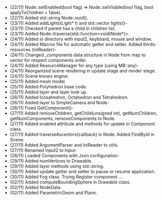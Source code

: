 - (22/11) Node::setEnabled(bool flag) => Node::setVisible(bool flag, bool applyToChildren = false).
- (22/11) Added std::string Node::uuid().
- (23/11) Added addLights(Light* l) and std::vector<Light> lights()-
- (23/11) Checked if parent has a child in children list.
- (23/11) Added Node::traverse(std::function<void(Node*)>.
- (24/11) Added io directory with input2, keyboard, mouse and window.
- (24/11) Added Macros file for automatic getter and setter. Added thirds-resources (iniReader)-
- (24/11) Changed _components data structure in Node from map to vector for respect components order.
- (24/11) Added ResourceManager for any type (using MB::any)-
- (24/11) Reorganized scene rendering in update stage and render stage.
- (24/11) Scene knows engine.
- (25/11) Added mesh model.
- (25/11) Added Polyhedron base code.
- (25/11) Added layer and layer look up.
- (26/11) Added Icosahedron, Octahedron and Tetrahedron.
- (26/11) Added layer to SimpleCamera and Node-
- (26/11) Fixed GetComponent<K>()-
- (27/11) Added removeChildren, getChild(unsigned int), getNumChildren, getNumComponents, removeComponents to Node.
- (27/11) Added enabled attribute and methods for update in Component class.
- (27/11) Added traverseAscentors(callback) in Node. Added FindById in Scene.
- (27/11) Added ArgumentParser and IniReader to utils.
- (27/11) Renamed Input2 to Input-
- (28/11) Loaded Components with Json configuration-
- (29/11) Added numVertices to Drawable.
- (29/11) Added layer methods using std::string.
- (30/11) Added update getter and setter to pause or resume application.
- (30/11) Added Fog class. Trying Register component ...
- (02/11) Added computeBoundingSphere in Drawable class.
- (02/11) Added NodeData.
- (02/11) Added ParametricGeom and Plane.